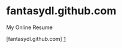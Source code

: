 # fantasydl.github.com
My Online Resume

[fantasydl.github.com] [1]

[1]:http://fantasydl.github.com/  "resume"
